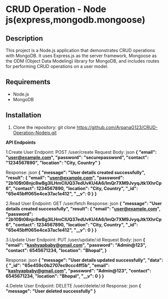 # CRUD Operation - Node js(express,mongodb.mongoose)

## Description
This project is a Node.js application that demonstrates CRUD operations with MongoDB. It uses Express.js as the server framework, Mongoose as the ODM (Object Data Modeling) library for MongoDB, and includes routes for performing CRUD operations on a user model.

## Requirements

- Node.js
- MongoDB

## Installation

1. Clone the repository:
   git clone https://github.com/ArpanaG123/CRUD-Operation-Nodejs.git



**API Endpoints**

1.Create User
Endpoint: POST /user/create
Request Body:
json
**{
  "email": "user@example.com",
  "password": "securepassword",
  "contact": "1234567890",
  "location": "City, Country"
}**

Response:
json
**{
    "message": "User details created successfully",
    "result": {
        "email": "user@example.com",
        "password": "$2b$10$t08njc8wBg3lLHmClUQ37edUvKU4A6/lmQr7XM9JvyqJtk1XhrCp6",
        "contact": 1234567890,
        "location": "City, Country",
        "_id": "65e45bff065e4ce37ac1e412",
        "__v": 0
    }
}**


2.Read User
Endpoint: GET /user/fetch
Response:
json
**{
    "message": "User details created successfully",
    "result": {
        "email": "user@example.com",
        "password": "$2b$10$t08njc8wBg3lLHmClUQ37edUvKU4A6/lmQr7XM9JvyqJtk1XhrCp6",
        "contact": 1234567890,
        "location": "City, Country",
        "_id": "65e45bff065e4ce37ac1e412",
        "__v": 0
    }
}**

3.Update User
Endpoint: PUT /user/update/:id
Request Body:
json
**{
  "email": "kashyapbaby@gmail.com",
  "password": "Admin@123",
  "contact": 6545671234,
  "location": "Bhopal",
}**

Response:
json
**{
    "message": "User details updated successfully",
    "data": {
        "_id": "65e459c0b2707ec9ccc4ff5b",
        "email": "kashyapbaby@gmail.com",
        "password": "Admin@123",
        "contact": 6545671234,
        "location": "Bhopal",
        "__v": 0
    }
}**

4.Delete User
Endpoint: DELETE /user/delete/:id
Response:
json
**{
  "message": "User deleted successfully"
}**
